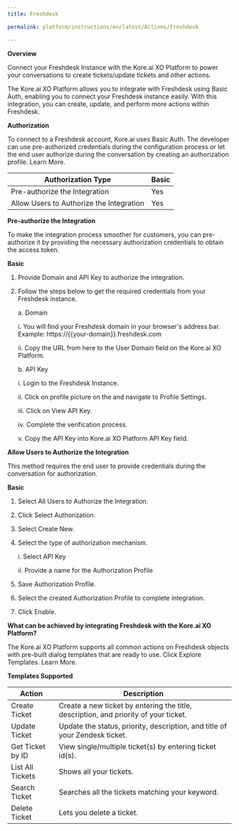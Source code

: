 ```yaml
---
title: Freshdesk

permalink: platform/instructions/en/latest/Actions/freshdesk

---
```


<container>

**Overview**

Connect your Freshdesk Instance with the Kore.ai XO Platform to power your conversations to create tickets/update tickets and other actions.

The Kore.ai XO Platform allows you to integrate with Freshdesk using Basic Auth, enabling you to connect your Freshdesk instance easily. With this integration, you can create, update, and perform more actions within Freshdesk.

</container>

<container>

**Authorization**
 
To connect to a Freshdesk account, Kore.ai uses Basic Auth. The developer can use pre-authorized credentials during the configuration process or let the end user authorize during the conversation by creating an authorization profile. Learn More.
 
 
 |Authorization Type                      | Basic |
 |----------------------------------------|-------|
 |Pre-authorize the Integration           |  Yes  |
 |Allow Users to Authorize the Integration|  Yes  |


**Pre-authorize the Integration**
 
 To make the integration process smoother for customers, you can pre-authorize it by providing the necessary authorization credentials to obtain the access token.

**Basic**
 
1. Provide Domain and API Key to authorize the integration.  
2. Follow the steps below to get the required credentials from your Freshdesk instance.
 
   a. Domain
 
      i.   You will find your Freshdesk domain in your browser's address bar. Example: https://{{your-domain}}.freshdesk.com
 
     ii.   Copy the URL from here to the User Domain field on the Kore.ai XO Platform.
 
   b.  API Key
 
      i. Login to the Freshdesk Instance.
      
     ii. Click on profile picture on the and navigate to Profile Settings.
  
    iii. Click on View API Key.
   
     iv. Complete the verification process.
  
      v. Copy the API Key into Kore.ai XO Platform API Key field.

 
**Allow Users to Authorize the Integration**
 
This method requires the end user to provide credentials during the conversation for authorization.
 
**Basic**
 
1. Select All Users to Authorize the Integration.
2. Click Select Authorization.
3. Select Create New.
4. Select the type of authorization mechanism. 
 
   i. Select API Key
 
   ii. Provide a name for the Authorization Profile
 
5. Save Authorization Profile.
 
6. Select the created Authorization Profile to complete integration.
 
7. Click Enable.

 
</container>
 
<container>

**What can be achieved by integrating Freshdesk with the Kore.ai XO Platform?**
 
 The Kore.ai XO Platform supports all common actions on Freshdesk objects with pre-built dialog templates that are ready to use. Click Explore Templates. Learn More.
 
**Templates Supported**

| Action           | Description            |
|------------------|------------------------|
|Create Ticket     |Create a new ticket by entering the title, description, and priority of your ticket.|
|Update Ticket     |Update the status, priority, description, and title of your Zendesk ticket.|
|Get Ticket by ID |View single/multiple ticket(s) by entering ticket id(s).|
|List All Tickets  |Shows all your tickets.|
|Search Ticket     |Searches all the tickets matching your keyword.|
|Delete Ticket     |Lets you delete a ticket.|

</container>
